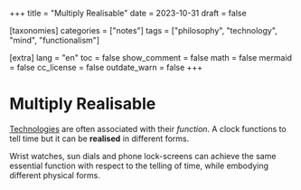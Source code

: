 +++
title = "Multiply Realisable"
date = 2023-10-31
draft = false

[taxonomies]
categories = ["notes"]
tags = ["philosophy", "technology", "mind", "functionalism"]

[extra]
lang = "en"
toc = false
show_comment = false
math = false
mermaid = false
cc_license = false
outdate_warn = false
+++

# Multiply Realisable

[Technologies](@/notes/technologies.md) are often associated with their
*function*.
A clock functions to tell time but it can be **realised** in different
forms.

Wrist watches, sun dials and phone lock-screens can achieve the same
essential function with respect to the telling of time, while
embodying different physical forms.
